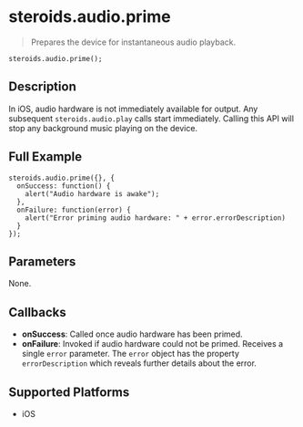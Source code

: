 steroids.audio.prime
=================

> Prepares the device for instantaneous audio playback.

    steroids.audio.prime();

Description
-----------

In iOS, audio hardware is not immediately available for output.
Any subsequent `steroids.audio.play` calls start immediately.
Calling this API will stop any background music playing on the device.

Full Example
-------------

    steroids.audio.prime({}, {
      onSuccess: function() {
        alert("Audio hardware is awake");
      },
      onFailure: function(error) {
        alert("Error priming audio hardware: " + error.errorDescription)
      }
    });

Parameters
----------

None.

Callbacks
---------

- __onSuccess__: Called once audio hardware has been primed.
- __onFailure__: Invoked if audio hardware could not be primed. Receives a single `error` parameter. The `error` object has the property `errorDescription` which reveals further details about the error.

Supported Platforms
-------------------

- iOS
